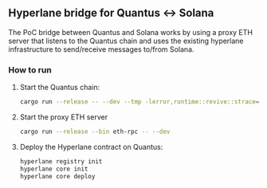 ## Hyperlane bridge for Quantus <-> Solana

The PoC bridge between Quantus and Solana works by using a proxy ETH server that listens to the Quantus chain and uses the existing hyperlane infrastructure to send/receive messages to/from Solana.


### How to run

1. Start the Quantus chain:
    ```bash
    cargo run --release -- --dev --tmp -lerror,runtime::revive::strace=trace,runtime::revive=debug
    ```
2. Start the proxy ETH server

    ```bash
    cargo run --release --bin eth-rpc -- --dev
    ```
3. Deploy the Hyperlane contract on Quantus:
    ```bash
    hyperlane registry init
    hyperlane core init
    hyperlane core deploy
    ```
